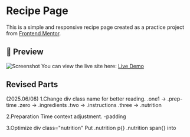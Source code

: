 # Recipe Page
This is a simple and responsive recipe page created as a practice project from [Frontend Mentor](https://www.frontendmentor.io/).

## 📸 Preview
![Screenshot](/screenshots/recipe0608.png)
You can view the live site here: [Live Demo](https://github.com/Ethria7/challenge)

## Revised Parts
(2025.06/08)
1.Change div class name for better reading.
 .one1 → .prep-time
 .zero → .ingredients
 .two → .instructions
 .three → .nutrition

2.Preparation Time context adjustment. 
 -padding

3.Optimize div class="nutrition"
 Put .nutrition p{} .nutrition span{} into <style>

4.Relocate Instructions horizon line from inside <div> to outside <div>.   

5.Re-adjust word-spacing in Nutrition part.

## Coded by Ethria
